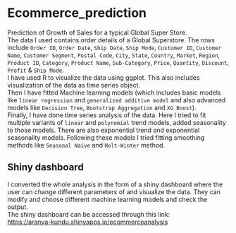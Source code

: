 # Ecommerce_prediction
Prediction of Growth of Sales for a typical Global Super Store. <br>
The data I used contains order details of a Global Superstore. The rows include `Order ID`, `Order Date`, `Ship Date`, `Ship Mode`, `Customer ID`, `Customer Name`, `Customer Segment`, `Postal Code`, `City`, `State`, `Country`, `Market`, `Region`, `Product ID`, `Category`, `Product Name`, `Sub-Category`, `Price`, `Quantity`, `Discount`, `Profit` \& `Ship Mode`. <br>
I have used R to visualize the data using ggplot. This also includes visualization of the data as time series object.<br> 
Then I have fitted Machine learning models (which includes basic models like `linear regression` and `generalized additive model` and also advanced models like `Decision Tree`, `Bootstrap Aggregation` and `XG Boost`).<br>
Finally, I have done time series analysis of the data. Here I tried to fit multiple variants of `linear` and `polynomial` trend models, added seasonality to those models. There are also exponential trend and exponential seasonality models. Following these models I tried fitting smoothing methods like `Seasonal Naive` and `Holt-Winter` method.<br>
## Shiny dashboard
I converted the whole analysis in the form of a shiny dashboard where the user can change different parameters of and visualize the data. They can modify and choose different machine learning models and check the output. <br>
The shiny dashboard can be accessed through this link: <br>
https://aranya-kundu.shinyapps.io/ecommerceanalysis
